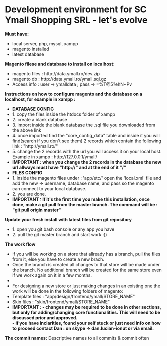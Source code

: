 Development environment for SC Ymall Shopping SRL - let's evolve
===

 <p> <strong>Must have:</strong> </p>
 <ul> 
	 <li> local server, php, mysql, xampp </li>
	 <li> magento installed </li>
	 <li> latest database </li>
 </ul>

 <p> <strong>Magento filese and database to install on localhost:</strong> </p>
 <ul> 
	 <li> magento files : http://data.ymall.ro/dev.zip </li>
	 <li> magento db : http://data.ymall.ro/ymall.sql.gz </li>
	 <li> Access info : user -> ymalldata ; pass -> =%T@5?ehN~Pv </li>
 </ul>

 <p> <strong>Instructions on how to configure magento and the database on a localhost, for example in xampp :</strong> </p>
 <ul> 
	 <li> <strong>DATABASE CONFIG</strong> </li>
	 <li> 1. copy the files inside the htdocs folder of xampp </li>
	 <li> 2. create a blank database </li>
	 <li> 3. import inside the blank database the .sql file you downloaded from the above link </li>
	 <li> 4. once imported find the "core_config_data" table and inside it you will find(search if you don't see them) 2 records which contain the following link : "http://ymall.ro/" </li>
	 <li> 5. change the 2 records with the url you will access it on your local host. Example in xampp : http://127.0.0.1/ymall/ </li>
	 <li> <strong>IMPORTANT : when you change the 2 records in the database the new url allways must have "http://" and at the end of it "/" </strong></li>
	 <li> <strong>FILES CONFIG</strong> </li>
	 <li> 1. inside the magento files under : 'app/etc/' open the 'local.xml' file and add the new -> username, database name, and pass so the magento can connect to your local database. </li>
	 <li> 2. you are done. </li>
	 <li> <strong>IMPORTANT : If it's the first time you make this installation, once done, make a git pull from the master branch. The command will be : "git pull origin master" </strong></li>
 </ul>

 <p> <strong>Update your fresh install with latest files from git repository</strong> </p>
 <ul> 
	 <li> 1. open you git bash console or any app you have </li>
	 <li> 2. pull the git master branch and start work :)) </li>
 </ul>
 
 <p><strong>The work flow</strong></p>
 <ul> 
	 <li> If you will be working on a store that allready has a branch, pull the files from it, else you have to create a new brach. </li>
	 <li> Once the branch is created all changes to that store will be made under the branch. No additional branch will be created for the same store even if we work again on it in a few months. </li>
	 <li> &nbsp; </li>
	 <li> For designing a new store or just making changes in an existing one the work will be done in the following folders of magento: </li>
	 <li> Template files : "app/design/frontend/ymall/STORE_NAME" </li>
	 <li> Skin files : "skin/frontend/ymall/STORE_NAME" </li>
	 <li> <strong>IMPORTANT : 
	 	- changes may be required to be done in other sections, but only for adding/changing core functionalities. This will need to be discussed prior and approved. <br/>
	 	- if you have inclarities, found your self stuck or just need info on how to proceed contact Dan : on skype -> dan.lucian-ionut or via email.</strong>
	  </li>
 </ul>
 <p> <strong>The commit names:</strong> Descriptive names to all commits & commit often </p>

